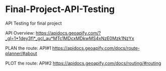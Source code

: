 # Final-Project-API-Testing
API Testing for final project

API Overview:
https://apidocs.geoapify.com/?_gl=1*1dey3fl*_gcl_au*MTc1MDcxMDkwMS4xNzE0Mzk1NzYx

PLAN the route: API#1
https://apidocs.geoapify.com/docs/route-planner/#about

PLOT the route: API#2
https://apidocs.geoapify.com/docs/routing/#routing
